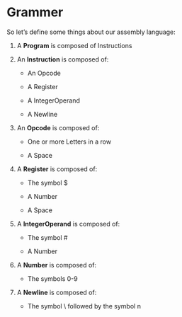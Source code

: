 # Grammer

So let’s define some things about our assembly language:

1. A **Program** is composed of Instructions

2. An **Instruction** is composed of:

    - An Opcode

    - A Register

    - A IntegerOperand

    - A Newline

3. An **Opcode** is composed of:

    - One or more Letters in a row

    - A Space

4. A **Register** is composed of:

    - The symbol $

    - A Number

    - A Space

5. A **IntegerOperand** is composed of:

    -  The symbol #

    -  A Number

6. A **Number** is composed of:
    -  The symbols 0-9

7. A **Newline** is composed of:

    - The symbol \ followed by the symbol n
